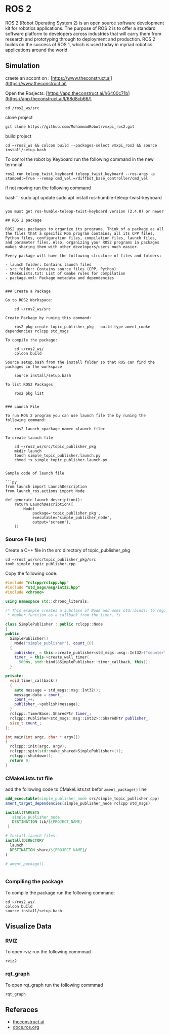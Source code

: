 # ROS 2

ROS 2 (Robot Operating System 2) is an
open source software development kit for robotics
applications. The purpose of ROS 2 is to offer a
standard software platform to developers across
industries that will carry them from research
and prototyping through to deployment and
production. ROS 2 builds on the success of ROS 1,
which is used today in myriad robotics applications
around the world

## Simulation 

craete an accont on : [https://www.theconstruct.ai](https://www.theconstruct.ai)

Open the Rosjects: [https://app.theconstruct.ai/l/6400c71b](https://app.theconstruct.ai/l/68d8cb66/)


    cd /ros2_ws/src

clone project

    git clone https://github.com/MohammadRobot/vmxpi_ros2.git

build project 

    cd ~/ros2_ws && colcon build --packages-select vmxpi_ros2 && source install/setup.bash

To conrol the robot by Keyboard run the following command in the new termnial 

    ros2 run teleop_twist_keyboard teleop_twist_keyboard --ros-args -p stamped:=True --remap cmd_vel:=/diffbot_base_controller/cmd_vel


if not moving run the following command 

bash```
sudo apt update
sudo apt install ros-humble-teleop-twist-keyboard
```

you must get ros-humble-teleop-twist-keyboard version (2.4.0) or newer

## ROS 2 package

ROS2 uses packages to organize its programs. Think of a package as all the files that a specific ROS program contains; all its CPP files, Python files, configuration files, compilation files, launch files, and parameter files. Also, organizing your ROS2 programs in packages makes sharing them with other developers/users much easier.

Every package will have the following structure of files and folders:

- launch folder: Contains launch files
- src folder: Contains source files (CPP, Python)
- CMakeLists.txt: List of Cmake rules for compilation
- package.xml: Package metadata and dependencies


### Create a Package 

Go to ROS2 Workspace:

    cd ~/ros2_ws/src

Create Package by runing this command:

    ros2 pkg create topic_publisher_pkg --build-type ament_cmake --dependencies rclcpp std_msgs

To compile the package:

    cd ~/ros2_ws/
    colcon build

Source setup.bash from the install folder so that ROS can find the packages in the workspace

    source install/setup.bash

To list ROS2 Packages 

    ros2 pkg list


### Launch File

To run ROS 2 program you can use launch file the by runing the following command: 

    ros2 launch <package_name> <launch_file>

To create launch file 
    
    cd ~/ros2_ws/src/topic_publisher_pkg
    mkdir launch
    touch simple_topic_publisher.launch.py
    chmod +x simple_topic_publisher.launch.py


Sample code of launch file

```py
from launch import LaunchDescription
from launch_ros.actions import Node

def generate_launch_description():
    return LaunchDescription([
        Node(
            package='topic_publisher_pkg',
            executable='simple_publisher_node',
            output='screen'),
    ])

```

### Source File (src)

Create a C++ file in the src directory of topic_publisher_pkg

    cd ~/ros2_ws/src/topic_publisher_pkg/src
    touh simple_topic_publisher.cpp

Copy the following code: 

```cpp
#include "rclcpp/rclcpp.hpp"
#include "std_msgs/msg/int32.hpp"
#include <chrono>

using namespace std::chrono_literals;

/* This example creates a subclass of Node and uses std::bind() to register a
 * member function as a callback from the timer. */

class SimplePublisher : public rclcpp::Node
{
public:
  SimplePublisher()
  : Node("simple_publisher"), count_(0)
  {
    publisher_ = this->create_publisher<std_msgs::msg::Int32>("counter", 10);
    timer_ = this->create_wall_timer(
      500ms, std::bind(&SimplePublisher::timer_callback, this));
  }

private:
  void timer_callback()
  {
    auto message = std_msgs::msg::Int32();
    message.data = count_;
    count_++;
    publisher_->publish(message);
  }
  rclcpp::TimerBase::SharedPtr timer_;
  rclcpp::Publisher<std_msgs::msg::Int32>::SharedPtr publisher_;
  size_t count_;
};

int main(int argc, char * argv[])
{
  rclcpp::init(argc, argv);
  rclcpp::spin(std::make_shared<SimplePublisher>());
  rclcpp::shutdown();
  return 0;
}

```


### CMakeLists.txt file  

add the following code to  CMakeLists.txt befor `ament_package()` line

```cmake
add_executable(simple_publisher_node src/simple_topic_publisher.cpp)
ament_target_dependencies(simple_publisher_node rclcpp std_msgs)

install(TARGETS
   simple_publisher_node
   DESTINATION lib/${PROJECT_NAME}
 )

# Install launch files.
install(DIRECTORY
  launch
  DESTINATION share/${PROJECT_NAME}/
)

# ament_package()
 
```

### Compiling the package 

To compile the package run the following command:

    cd ~/ros2_ws/
    colcon build
    source install/setup.bash



##  Visualize Data

### RVIZ 
To open rviz run the following commmad 

    rviz2

### rqt_graph 
To open rqt_graph  run the following commmad 

    rqt_graph 




## Referaces 

- [theconstruct.ai](https://www.theconstruct.ai/)
- [docs.ros.org](https://docs.ros.org)
